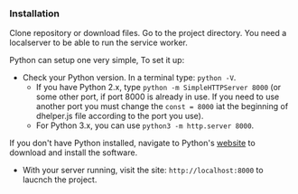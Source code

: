 ### Installation

Clone repository or download files.
Go to the project directory.
You need a localserver to be able to run the service worker.

Python can setup one very simple, To set it up:

- Check your Python version. In a terminal type: `python -V`.
  - If you have Python 2.x, type `python -m SimpleHTTPServer 8000` (or some other port, if port 8000 is already in use. If you need to use another port you must change the `const = 8000` iat the beginning of dhelper.js file according to the port you use).
  - For Python 3.x, you can use `python3 -m http.server 8000`.

If you don't have Python installed, navigate to Python's [website](https://www.python.org/) to download and install the software.

- With your server running, visit the site: `http://localhost:8000` to laucnch the project.